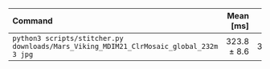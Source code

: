 | Command | Mean [ms] | Min [ms] | Max [ms] | Relative |
|:---|---:|---:|---:|---:|
| `python3 scripts/stitcher.py downloads/Mars_Viking_MDIM21_ClrMosaic_global_232m 3 jpg` | 323.8 ± 8.6 | 311.4 | 343.7 | 1.00 |
